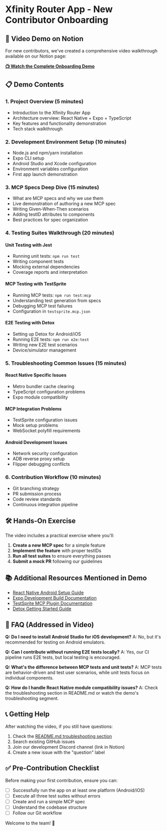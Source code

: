 # Xfinity Router App - New Contributor Onboarding

## 🎥 Video Demo on Notion

For new contributors, we've created a comprehensive video walkthrough available on our Notion page:

**[📺 Watch the Complete Onboarding Demo](https://www.notion.so/xfinity-router-app-onboarding)**

## 📋 Demo Contents

### 1. **Project Overview** (5 minutes)
- Introduction to the Xfinity Router App
- Architecture overview: React Native + Expo + TypeScript
- Key features and functionality demonstration
- Tech stack walkthrough

### 2. **Development Environment Setup** (10 minutes)
- Node.js and npm/yarn installation
- Expo CLI setup
- Android Studio and Xcode configuration
- Environment variables configuration
- First app launch demonstration

### 3. **MCP Specs Deep Dive** (15 minutes)
- What are MCP specs and why we use them
- Live demonstration of authoring a new MCP spec
- Writing Given-When-Then scenarios
- Adding testID attributes to components
- Best practices for spec organization

### 4. **Testing Suites Walkthrough** (20 minutes)

#### Unit Testing with Jest
- Running unit tests: `npm run test`
- Writing component tests
- Mocking external dependencies
- Coverage reports and interpretation

#### MCP Testing with TestSprite
- Running MCP tests: `npm run test:mcp`
- Understanding test generation from specs
- Debugging MCP test failures
- Configuration in `testsprite.mcp.json`

#### E2E Testing with Detox
- Setting up Detox for Android/iOS
- Running E2E tests: `npm run e2e:test`
- Writing new E2E test scenarios
- Device/simulator management

### 5. **Troubleshooting Common Issues** (15 minutes)

#### React Native Specific Issues
- Metro bundler cache clearing
- TypeScript configuration problems
- Expo module compatibility

#### MCP Integration Problems
- TestSprite configuration issues
- Mock setup problems
- WebSocket polyfill requirements

#### Android Development Issues
- Network security configuration
- ADB reverse proxy setup
- Flipper debugging conflicts

### 6. **Contribution Workflow** (10 minutes)
- Git branching strategy
- PR submission process
- Code review standards
- Continuous integration pipeline

## 🛠 Hands-On Exercise

The video includes a practical exercise where you'll:

1. **Create a new MCP spec** for a simple feature
2. **Implement the feature** with proper testIDs
3. **Run all test suites** to ensure everything passes
4. **Submit a mock PR** following our guidelines

## 📚 Additional Resources Mentioned in Demo

- [React Native Android Setup Guide](https://reactnative.dev/docs/environment-setup)
- [Expo Development Build Documentation](https://docs.expo.dev/development/introduction/)
- [TestSprite MCP Plugin Documentation](https://www.npmjs.com/package/@testsprite/testsprite-mcp)
- [Detox Getting Started Guide](https://github.com/wix/Detox/blob/master/docs/Introduction.GettingStarted.md)

## 🤔 FAQ (Addressed in Video)

**Q: Do I need to install Android Studio for iOS development?**
A: No, but it's recommended for testing on Android emulators.

**Q: Can I contribute without running E2E tests locally?**
A: Yes, our CI pipeline runs E2E tests, but local testing is encouraged.

**Q: What's the difference between MCP tests and unit tests?**
A: MCP tests are behavior-driven and test user scenarios, while unit tests focus on individual components.

**Q: How do I handle React Native module compatibility issues?**
A: Check the troubleshooting section in README.md or watch the demo's troubleshooting segment.

## 📞 Getting Help

After watching the video, if you still have questions:

1. Check the [README.md troubleshooting section](./README.md#🛠-troubleshooting)
2. Search existing GitHub issues
3. Join our development Discord channel (link in Notion)
4. Create a new issue with the "question" label

## ✅ Pre-Contribution Checklist

Before making your first contribution, ensure you can:

- [ ] Successfully run the app on at least one platform (Android/iOS)
- [ ] Execute all three test suites without errors
- [ ] Create and run a simple MCP spec
- [ ] Understand the codebase structure
- [ ] Follow our Git workflow

Welcome to the team! 🎉

